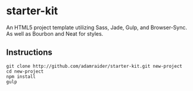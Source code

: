 starter-kit
==============
An HTML5 project template utilizing Sass, Jade, Gulp, and Browser-Sync. As well as Bourbon and Neat for styles.

## Instructions
    git clone http://github.com/adamraider/starter-kit.git new-project
    cd new-project
    npm install
    gulp